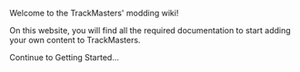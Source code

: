 <!-- TITLE:Modding Documentation -->

Welcome to the TrackMasters' modding wiki!

On this website, you will find all the required documentation to start adding your own content to TrackMasters.

Continue to Getting Started...